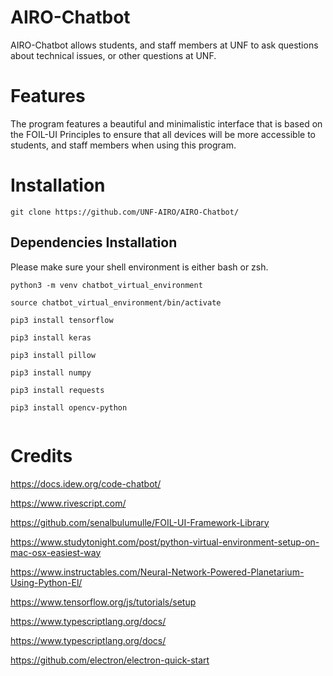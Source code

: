 # AIRO-Chatbot
AIRO-Chatbot allows students, and staff members at UNF to ask questions about technical issues, 
or other questions at UNF. 


# Features
The program features a beautiful and minimalistic interface that is based on the FOIL-UI Principles 
to ensure that all devices will be more accessible to students, and staff members when using 
this program.




# Installation
```
git clone https://github.com/UNF-AIRO/AIRO-Chatbot/
```


## Dependencies  Installation


Please make sure your shell environment is either bash or zsh.


```
python3 -m venv chatbot_virtual_environment

source chatbot_virtual_environment/bin/activate

pip3 install tensorflow

pip3 install keras

pip3 install pillow

pip3 install numpy

pip3 install requests

pip3 install opencv-python


```


# Credits 

https://docs.idew.org/code-chatbot/

https://www.rivescript.com/

https://github.com/senalbulumulle/FOIL-UI-Framework-Library

https://www.studytonight.com/post/python-virtual-environment-setup-on-mac-osx-easiest-way

https://www.instructables.com/Neural-Network-Powered-Planetarium-Using-Python-El/

https://www.tensorflow.org/js/tutorials/setup


https://www.typescriptlang.org/docs/

https://www.typescriptlang.org/docs/

https://github.com/electron/electron-quick-start
